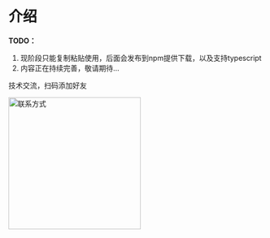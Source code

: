 # 介绍
**TODO：**
1. 现阶段只能复制粘贴使用，后面会发布到npm提供下载，以及支持typescript
2. 内容正在持续完善，敬请期待...

技术交流，扫码添加好友

<!-- [![7XcNmd.md.jpg](https://s4.ax1x.com/2022/01/27/7X5dWn.png)](https://s4.ax1x.com/2022/01/27/7X5dWn.png) -->
<a href='https://ifanpeng-1304217394.cos.ap-nanjing.myqcloud.com/wxcode.png' target="_blank"><img src="https://ifanpeng-1304217394.cos.ap-nanjing.myqcloud.com/wxcode.png" alt="联系方式" width="260"  /></a>


